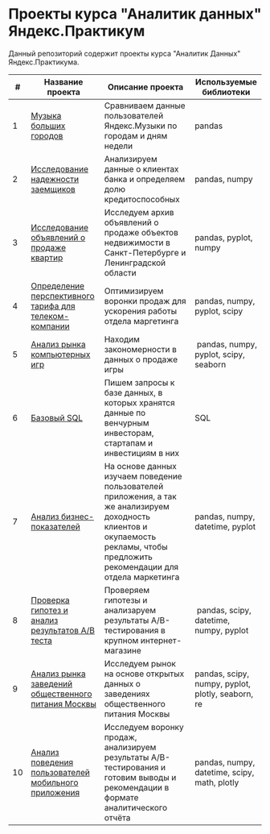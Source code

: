 # Проекты курса "Аналитик данных" Яндекс.Практикум

Данный репозиторий содержит проекты курса "Аналитик Данных" Яндекс.Практикума.

| #| Название проекта              | Описание проекта           | Используемые библиотеки                     |
|-| -------------------- | --------------------- |---------------------------|
|1 | [Музыка больших городов](https://github.com/pancyrev/yandex_practicum_data_analysis_projects/blob/main/01.%20Basic%20Python/) | Сравниваем данные пользователей Яндекс.Музыки по городам и дням недели | pandas |
|2 | [Исследование надежности заемщиков](https://github.com/pancyrev/yandex_practicum_data_analysis_projects/blob/main/02.%20Data%20Preprocessing/credit_scoring_project.ru.ipynb) | Анализируем данные о клиентах банка и определяем долю кредитоспособных | pandas, numpy |
|3 | [Исследование объявлений о продаже квартир](https://github.com/pancyrev/yandex_practicum_data_analysis_projects/blob/main/03.%20Research%20Data%20Analysis/sale_apartments_analysis.ru.ipynb) | Исследуем архив объявлений о продаже объектов недвижимости в Санкт-Петербурге и Ленинградской области | pandas, pyplot, numpy |
|4 | [Определение перспективного тарифа для телеком-компании](https://github.com/pancyrev/yandex_practicum_data_analysis_projects/blob/main/04.%20Statistical%20data%20analysis/mobile_tariff_analysis.ru.ipynb) |Оптимизируем воронки продаж для ускорения работы отдела маргетинга | pandas, numpy, pyplot, scipy |
|5 | [Анализ рынка компьютерных игр](https://github.com/pancyrev/yandex_practicum_data_analysis_projects/blob/main/05.%20Main%20Project%20-%201/game_raiting_project.ru.ipynb)  |Находим закономерности в данных о продаже игры |  pandas, numpy, pyplot, scipy, seaborn |
|6 | [Базовый SQL](https://github.com/pancyrev/yandex_practicum_data_analysis_projects/blob/main/06.%20Basic%20SQL/Script.sql)  |Пишем запросы к базе данных, в которых хранятся данные по венчурным инвесторам, стартапам и инвестициям в них | SQL |
|7 | [Анализ бизнес-показателей](https://github.com/pancyrev/yandex_practicum_data_analysis_projects/blob/main/07.%20Business%20Metrics%20Analysis/business_metrics_mobile_app.ru.ipynb)  |На основе данных изучаем поведение пользователей приложения, а так же анализируем доходность клиентов и окупаемость рекламы, чтобы предложить рекомендации для отдела маркетинга |  pandas, numpy, datetime, pyplot |
|8 | [Проверка гипотез и анализ результатов А/В теста](https://github.com/pancyrev/yandex_practicum_data_analysis_projects/blob/main/08.%20Business%20Decisions/internet_store_ab_test.ru.ipynb)  | Проверяем гипотезы и анализаруем результаты A/B-тестирования в крупном интернет-магазине |  pandas, scipy, datetime, numpy, pyplot |
|9 | [Анализ рынка заведений общественного питания Москвы](https://github.com/pancyrev/yandex_practicum_data_analysis_projects/blob/main/09.%20Tell%20The%20Story%20With%20Data/restaurant_analysis.ru.ipynb)  |Исследуем рынок на основе открытых данных о заведениях общественного питания Москвы | pandas, scipy, numpy, pyplot, plotly, seaborn, re |
|10 | [Анализ поведения пользователей мобильного приложения](https://github.com/pancyrev/yandex_practicum_data_analysis_projects/blob/main/10.%20Main%20Project%20-%202/fonts_ab_test_project.ru.ipynb)  |Исследуем воронку продаж, анализируем результаты A/B-тестирования и готовим выводы и рекомендации в формате аналитического отчёта | pandas, numpy, datetime, scipy, math, plotly |
